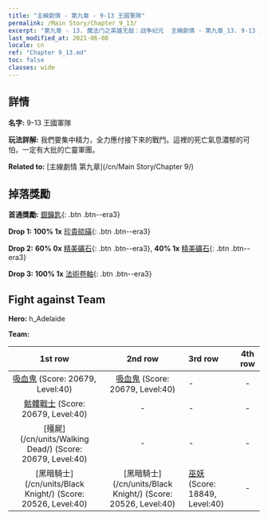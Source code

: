 ```yaml
---
title: "主線劇情 - 第九章 - 9-13 王國軍隊"
permalink: /Main Story/Chapter 9_13/
excerpt: "第九章 - 13. 魔法门之英雄无敌：战争纪元  主線劇情 - 第九章_13. 9-13 王國軍隊"
last_modified_at: 2021-06-08
locale: cn
ref: "Chapter 9_13.md"
toc: false
classes: wide
---
```


## 詳情

 **名字:** 9-13 王國軍隊

 **玩法詳解:** 我們要集中精力，全力應付接下來的戰鬥。這裡的死亡氣息濃郁的可怕，一定有大批的亡靈軍團。

 **Related to:** [主線劇情 第九章](/cn/Main Story/Chapter 9/)

## 掉落獎勵

 **首通獎勵:** [銀鑰匙](/cn/Items/con_693/){: .btn .btn--era3}

 **Drop 1:** **100% 1x** [珍貴硫磺](/cn/Items/mat_29/){: .btn .btn--era3}

 **Drop 2:** **60% 0x** [精美礦石](/cn/Items/mat_19/){: .btn .btn--era3}, **40% 1x** [精美礦石](/cn/Items/mat_19/){: .btn .btn--era3}

 **Drop 3:** **100% 1x** [法術卷軸](/cn/Items/con_694/){: .btn .btn--era3}


## Fight against Team
 **Hero:** h_Adelaide

 **Team:**


  | 1st row | 2nd row | 3rd row | 4th row |
  |:----:|:----:|:----|:----:|
  | [吸血鬼](/cn/units/Vampire/) (Score: 20679, Level:40)  | [吸血鬼](/cn/units/Vampire/) (Score: 20679, Level:40)  | - | - |
  | [骷髏戰士](/cn/units/Skeleton/) (Score: 20679, Level:40)  | - | - | - |
  | [殭屍](/cn/units/Walking Dead/) (Score: 20679, Level:40)  | - | - | - |
  | [黑暗騎士](/cn/units/Black Knight/) (Score: 20526, Level:40)  | [黑暗騎士](/cn/units/Black Knight/) (Score: 20526, Level:40)  | [巫妖](/cn/units/Lich/) (Score: 18849, Level:40)  | - |


